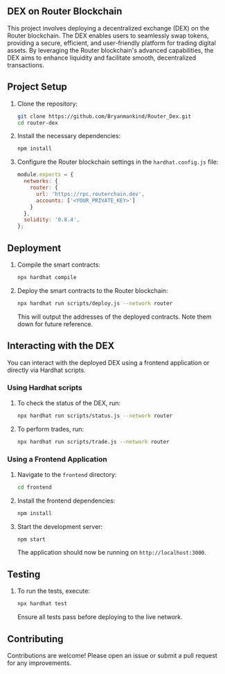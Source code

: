 ## DEX on Router Blockchain

This project involves deploying a decentralized exchange (DEX) on the Router blockchain. The DEX enables users to seamlessly swap tokens, providing a secure, efficient, and user-friendly platform for trading digital assets. By leveraging the Router blockchain's advanced capabilities, the DEX aims to enhance liquidity and facilitate smooth, decentralized transactions.

## Project Setup

1. Clone the repository:

    ```sh
    git clone https://github.com/Bryanmankind/Router_Dex.git
    cd router-dex
    ```

2. Install the necessary dependencies:

    ```sh
    npm install
    ```

3. Configure the Router blockchain settings in the `hardhat.config.js` file:

    ```js
    module.exports = {
      networks: {
        router: {
          url: 'https://rpc.routerchain.dev',
          accounts: ['<YOUR_PRIVATE_KEY>']
        }
      },
      solidity: '0.8.4',
    };
    ```

## Deployment

1. Compile the smart contracts:

    ```sh
    npx hardhat compile
    ```

2. Deploy the smart contracts to the Router blockchain:

    ```sh
    npx hardhat run scripts/deploy.js --network router
    ```

    This will output the addresses of the deployed contracts. Note them down for future reference.

## Interacting with the DEX

You can interact with the deployed DEX using a frontend application or directly via Hardhat scripts.

### Using Hardhat scripts

1. To check the status of the DEX, run:

    ```sh
    npx hardhat run scripts/status.js --network router
    ```

2. To perform trades, run:

    ```sh
    npx hardhat run scripts/trade.js --network router
    ```

### Using a Frontend Application

1. Navigate to the `frontend` directory:

    ```sh
    cd frontend
    ```

2. Install the frontend dependencies:

    ```sh
    npm install
    ```

3. Start the development server:

    ```sh
    npm start
    ```

    The application should now be running on `http://localhost:3000`.

## Testing

1. To run the tests, execute:

    ```sh
    npx hardhat test
    ```

    Ensure all tests pass before deploying to the live network.

## Contributing

Contributions are welcome! Please open an issue or submit a pull request for any improvements.

